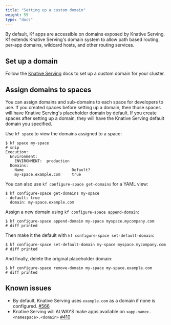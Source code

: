 ```yaml
---
title: "Setting up a custom domain"
weight: 55
type: "docs"
---
```


By default, Kf apps are accessible on domains exposed by Knative Serving.
Kf extends Knative Serving's domain system to allow path based routing, per-app domains, wildcard hosts, and other routing services.

## Set up a domain

Follow the [Knative Serving](https://knative.dev/docs/serving/using-a-custom-domain/) docs to set up a custom domain for your cluster.

## Assign domains to spaces

You can assign domains and sub-domains to each space for developers to use.
If you created spaces before setting up a domain, then those spaces will have Knative Serving's placeholder domain by default.
If you create spaces after setting up a domain, they will have the Knative Serving default domain you specified.

Use `kf space` to view the domains assigned to a space:

```
$ kf space my-space
# snip
Execution:
  Environment:
    ENVIRONMENT:  production
  Domains:
    Name                     Default?
    my-space.example.com     true
```

You can also use `kf configure-space get-domains` for a YAML view:

```
$ kf configure-space get-domains my-space
- default: true
  domain: my-space.example.com
```

Assign a new domain using `kf configure-space append-domain`:

```
$ kf configure-space append-domain my-space myspace.mycompany.com
# diff printed
```

Then make it the default with `kf configure-space set-default-domain`:

```
$ kf configure-space set-default-domain my-space myspace.mycompany.com
# diff printed
```

And finally, delete the original placeholder domain:

```
$ kf configure-space remove-domain my-space my-space.example.com
# diff printed
```

## Known issues

* By default, Knative Serving uses `example.com` as a domain if none is configured. [#566](https://github.com/poy/kf/issues/566)
* Knative Serving will ALWAYS make apps available on `<app-name>.<namespace>.<domain>` [#410](https://github.com/poy/kf/issues/410)
